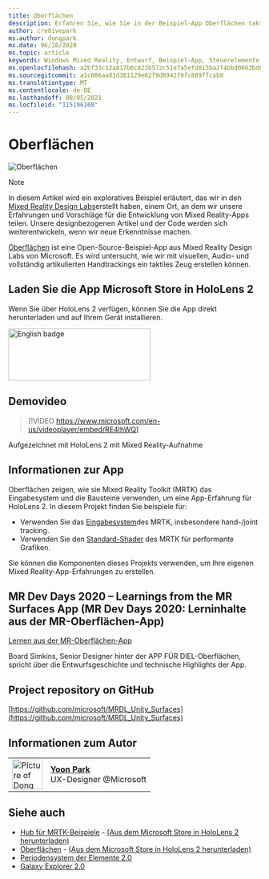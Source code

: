 ```yaml
---
title: Oberflächen
description: Erfahren Sie, wie Sie in der Beispiel-App Oberflächen taktile Beläge mit visueller, Audio- und artikulierter Handverfolgung erstellen.
author: cre8ivepark
ms.author: dongpark
ms.date: 06/18/2020
ms.topic: article
keywords: Windows Mixed Reality, Entwurf, Beispiel-App, Steuerelemente, MRTK, Mixed Reality Toolkit, Unity, Beispiel-Apps, Beispiel-Apps, Open Source, Microsoft Store, HoloLens, Mixed Reality-Headset, Windows Mixed Reality-Headset, Virtual Reality-Headset
ms.openlocfilehash: a2bf33c12a817b6c823b572c51e7a5efd815ba2f4bbd0663bd076d33ef1f5dee
ms.sourcegitcommit: a1c086aa83d381129e62f9d8942f0fc889ffcab0
ms.translationtype: MT
ms.contentlocale: de-DE
ms.lasthandoff: 08/05/2021
ms.locfileid: "115196168"
---
```

# <a name="surfaces"></a>Oberflächen

![Oberflächen](images/MRDL_Surfaces_1.jpg)

>[!NOTE]
>In diesem Artikel wird ein exploratives Beispiel erläutert, das wir in den [Mixed Reality Design Labs](https://github.com/Microsoft/MRDesignLabs_Unity)erstellt haben, einem Ort, an dem wir unsere Erfahrungen und Vorschläge für die Entwicklung von Mixed Reality-Apps teilen. Unsere designbezogenen Artikel und der Code werden sich weiterentwickeln, wenn wir neue Erkenntnisse machen.

[Oberflächen](https://github.com/microsoft/MRDL_Unity_Surfaces)  ist eine Open-Source-Beispiel-App aus Mixed Reality Design Labs von Microsoft. Es wird untersucht, wie wir mit visuellen, Audio- und vollständig artikulierten Handtrackings ein taktiles Zeug erstellen können.

## <a name="download-app-from-microsoft-store-in-hololens-2"></a>Laden Sie die App Microsoft Store in HoloLens 2
Wenn Sie über HoloLens 2 verfügen, können Sie die App direkt herunterladen und auf Ihrem Gerät installieren.

<a href='//www.microsoft.com/store/apps/9nvkpv3sk3x0?cid=storebadge&ocid=badge'><img src='https://developer.microsoft.com/store/badges/images/English_get-it-from-MS.png' alt='English badge' width="284px" height="104px" style='width: 284px; height: 104px;'/></a>

## <a name="demo-video"></a>Demovideo 

> [!VIDEO https://www.microsoft.com/en-us/videoplayer/embed/RE4IhWQ]

Aufgezeichnet mit HoloLens 2 mit Mixed Reality-Aufnahme

## <a name="about-the-app"></a>Informationen zur App

Oberflächen zeigen, wie sie Mixed Reality Toolkit (MRTK) das Eingabesystem und die Bausteine verwenden, um eine App-Erfahrung für HoloLens 2. In diesem Projekt finden Sie beispiele für:

- Verwenden Sie das [Eingabesystem](/windows/mixed-reality/mrtk-unity/features/input/overview)des MRTK, insbesondere hand-/joint tracking.
- Verwenden Sie den [Standard-Shader](/windows/mixed-reality/mrtk-unity/features/rendering/mrtk-standard-shader) des MRTK für performante Grafiken.

Sie können die Komponenten dieses Projekts verwenden, um Ihre eigenen Mixed Reality-App-Erfahrungen zu erstellen.

## <a name="mr-dev-days-2020---learnings-from-the-mr-surfaces-app"></a>MR Dev Days 2020 – Learnings from the MR Surfaces App (MR Dev Days 2020: Lerninhalte aus der MR-Oberflächen-App)

[Lernen aus der MR-Oberflächen-App](https://channel9.msdn.com/Shows/Docs-Mixed-Reality/Learnings-from-the-MR-Surfaces-App)

Board Simkins, Senior Designer hinter der APP FÜR DIEL-Oberflächen, spricht über die Entwurfsgeschichte und technische Highlights der App.

## <a name="project-repository-on-github"></a>Project repository on GitHub

[https://github.com/microsoft/MRDL_Unity_Surfaces](https://github.com/microsoft/MRDL_Unity_Surfaces)


## <a name="about-the-author"></a>Informationen zum Autor

<table style="border-collapse:collapse" padding-left="0px">
<tr>
<td style="border-style: none" width="60px"><img alt="Picture of Dong Yoon Park" width="60" height="60" src="images/dongyoonpark.jpg"></td>
<td style="border-style: none"><a href="http://dongyoonpark.com" target="_blank"><b>Yoon Park</b></a><br>UX-Designer @Microsoft</td>
</tr>
</table>

## <a name="see-also"></a>Siehe auch

* [Hub für MRTK-Beispiele](/windows/mixed-reality/mrtk-unity/features/example-scenes/example-hub) - [(Aus dem Microsoft Store in HoloLens 2 herunterladen)](https://www.microsoft.com/en-us/p/mrtk-examples-hub/9mv8c39l2sj4)
* [Oberflächen](sampleapp-surfaces.md) - [(Aus dem Microsoft Store in HoloLens 2 herunterladen)](https://www.microsoft.com/en-us/p/surfaces/9nvkpv3sk3x0)
* [Periodensystem der Elemente 2.0](https://medium.com/@dongyoonpark/bringing-the-periodic-table-of-the-elements-app-to-hololens-2-with-mrtk-v2-a6e3d8362158)
* [Galaxy Explorer 2.0](galaxy-explorer-update.md)